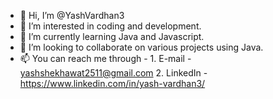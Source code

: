 - 👋 Hi, I’m @YashVardhan3
- 👀 I’m interested in coding and development.
- 🌱 I’m currently learning Java and Javascript.
- 💞️ I’m looking to collaborate on various projects using Java.
- 📫 You can reach me through -
       1. E-mail - yashshekhawat2511@gmail.com
       2. LinkedIn - https://www.linkedin.com/in/yash-vardhan3/

<!---
YashVardhan3/YashVardhan3 is a ✨ special ✨ repository because its `README.md` (this file) appears on your GitHub profile.
You can click the Preview link to take a look at your changes.
--->

